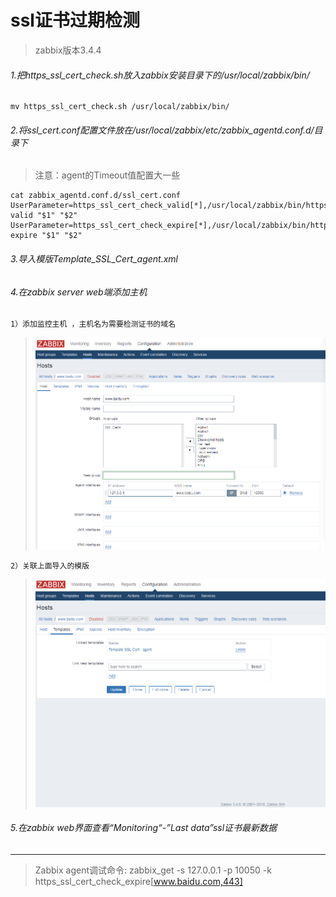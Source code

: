 # ssl证书过期检测
> zabbix版本3.4.4


###### 1.把https_ssl_cert_check.sh放入zabbix安装目录下的/usr/local/zabbix/bin/
    mv https_ssl_cert_check.sh /usr/local/zabbix/bin/

###### 2.将ssl_cert.conf配置文件放在/usr/local/zabbix/etc/zabbix_agentd.conf.d/目录下  
> 注意：agent的Timeout值配置大一些   

    cat zabbix_agentd.conf.d/ssl_cert.conf
    UserParameter=https_ssl_cert_check_valid[*],/usr/local/zabbix/bin/https_ssl_cert_check.sh valid "$1" "$2"
    UserParameter=https_ssl_cert_check_expire[*],/usr/local/zabbix/bin/https_ssl_cert_check.sh expire "$1" "$2"

###### 3.导入模版Template_SSL_Cert_agent.xml

###### 4.在zabbix server web端添加主机
`1）添加监控主机 ，主机名为需要检测证书的域名`
> ![avatar](/zabbix-ssl_cert-check/1.png)

`2）关联上面导入的模版`
> ![avatar](/zabbix-ssl_cert-check/2.png)
###### 5.在zabbix web界面查看“Monitoring“-”Last data”ssl证书最新数据

---
>Zabbix agent调试命令:
 zabbix_get -s 127.0.0.1 -p 10050 -k https_ssl_cert_check_expire[www.baidu.com,443]